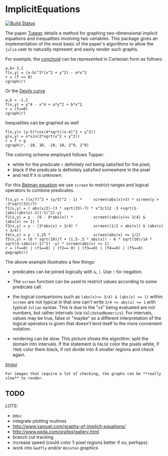 # ImplicitEquations

[![Build Status](https://travis-ci.org/jverzani/ImplicitEquations.jl.svg?branch=master)](https://travis-ci.org/jverzani/ImplicitEquations.jl)



The paper
[Tupper](http://www.dgp.toronto.edu/people/mooncake/papers/SIGGRAPH2001_Tupper.pdf)
details a method for graphing two-dimensional implicit equations and
inequalities involving two variables. This package gives an
implementation of the most basic of the paper's algorithms to allow
the `julia` user to naturally represent and easily render such graphs.


For example, the
[conchoid](http://www-groups.dcs.st-and.ac.uk/~history/Curves/Conchoid.html)
can be represented in Cartesian form as follows:

```
a,b= 3,1
f(x,y) = (x-b)^2*(x^2 + y^2) - a*x^2
r = (f == 0)
cgraph(r)
```

Or the [Devils curve](http://www-groups.dcs.st-and.ac.uk/~history/Curves/Devils.html)

```
a,b = -1,2
f(x,y) = y^4 - x^4 + a*y^2 + b*x^2
r = (f==0)
cgraph(r)
```

Inequalities can be graphed as well

```
f(x,y)= (y-5)*cos(4*sqrt((x-4)^2 + y^2))
g(x,y) = x*sin(2*sqrt(x^2 + y^2))
r = f < g
cgraph(r, -10, 10, -10, 10, 2^9, 2^9)
```


The coloring scheme employed follows Tupper:

* white for the predicate `r` definitely not being satisfied for the pixel,
* black if the predicate is definitely satisfied somewhere in the pixel
* and red if it is unknown.


For this
[Batman equation](http://yangkidudel.wordpress.com/2011/08/02/love-and-mathematics/)
we use `screen` to restrict ranges and logical operators to combine
predicates.

```
f(x,y) = ((x/7)^2 + (y/3)^2 - 1) *     screen(abs(x)>3) * screen(y > -3*sqrt(33)/7) 
f1(x,y) = ( abs(x/2)-(3 * sqrt(33)-7) * x^2/112 -3 +sqrt(1-(abs((abs(x)-2))-1)^2)-y)
f2(x,y) = y - (9 - 8*abs(x)) *         screen((abs(x)>= 3/4) &  (abs(x) <= 1) )
f3(x,y) = y - (3*abs(x) + 3/4) *       screen((1/2 < abs(x)) & (abs(x) < 3/4))
f4(x,y) = y - 2.25 *                   screen(abs(x) <= 1/2) 
f5(x,y) = (6 * sqrt(10)/7 + (1.5-.5 * abs(x)) - 6 * sqrt(10)/14 * sqrt(4-(abs(x)-1)^2) -y) * screen(abs(x) >= 1)
r = (f==0) | (f1==0) | (f2== 0) | (f3==0) | (f4==0) | (f5==0)
pwgraph(r)
```


The above example illustrates a few things:

* predicates can be joined logically with `&`, `|`. Use `!` for negation.

* The `screen` function can be used to restrict values according to
  some predicate call.

* the logical comparisons such as `(abs(x)>= 3/4) & (abs(x) <= 1)`
  within `screen` are not typical in that one can't write `3/4 <=
  abs(x) <= 1` with typical `Julian` syntax. This is due to the "`x`s"
  being evaluated are not numbers, but rather intervals (via
  `ValidatedNumerics`). For intervals, values may be true, false or
  "maybe" so a different interpretation of the logical operators is
  given that doesn't lend itself to the more convenient notation.

* rendering can be slow. This picture shows the algorithm: split the
  domain into intervals. If the statement is `FALSE` color the pixels
  white, if `TRUE` color them black, if not divide into 4 smaller
  regions and check again. 

[Imgur](http://i.imgur.com/NuOY92b.png)

	For images that require a lot of checking, the graphs can be **really slow** to render.




## TODO

*LOTS*:

* `@doc`
* integrate plotting routines
* http://www.xamuel.com/graphs-of-implicit-equations/
* http://www.peda.com/grafeq/gallery.html
* branch cut tracking
* increase speed (could color 1-pixel regions better if so, perhaps).
* work into `Gadfly` and/or `Winston` graphics
